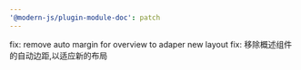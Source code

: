 ```yaml
---
'@modern-js/plugin-module-doc': patch
---
```


fix: remove auto margin for overview to adaper new layout
fix: 移除概述组件的自动边距,以适应新的布局
